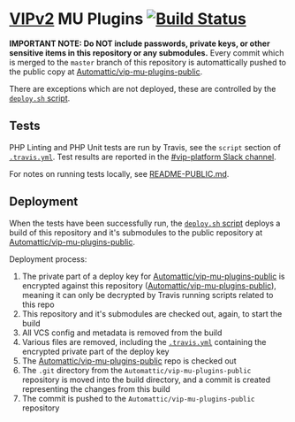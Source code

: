 # [VIPv2](https://veetoop2.wordpress.com/) MU Plugins [![Build Status](https://magnum.travis-ci.com/Automattic/vipv2-mu-plugins.svg?token=saKYXPvcnyNUH8ChL4di&branch=master)](https://magnum.travis-ci.com/Automattic/vipv2-mu-plugins)

**IMPORTANT NOTE: Do NOT include passwords, private keys, or other sensitive items in this repository or any submodules.** Every commit which is merged to the `master` branch of this repository is automattically pushed to the public copy at [Automattic/vip-mu-plugins-public](https://github.com/Automattic/vip-mu-plugins-public/).

There are exceptions which are not deployed, these are controlled by the [`deploy.sh` script](https://github.com/Automattic/vipv2-mu-plugins/blob/master/ci/deploy.sh).

## Tests

PHP Linting and PHP Unit tests are run by Travis, see the `script` section of [`.travis.yml`](https://github.com/Automattic/vipv2-mu-plugins/blob/master/.travis.yml). Test results are reported in the [#vip-platform Slack channel](https://a8c.slack.com/messages/vip-platform/).

For notes on running tests locally, see [README-PUBLIC.md](README-PUBLIC.md).

## Deployment

When the tests have been successfully run, the [`deploy.sh` script](https://github.com/Automattic/vipv2-mu-plugins/blob/master/ci/deploy.sh) deploys a build of this repository and it's submodules to the public repository at [Automattic/vip-mu-plugins-public](https://github.com/Automattic/vip-mu-plugins-public/).

Deployment process:

1. The private part of a deploy key for [Automattic/vip-mu-plugins-public](https://github.com/Automattic/vip-mu-plugins-public/) is encrypted against this repository ([Automattic/vip-mu-plugins-public](https://github.com/Automattic/vipv2-mu-plugins/)), meaning it can only be decrypted by Travis running scripts related to this repo
2. This repository and it's submodules are checked out, again, to start the build
3. All VCS config and metadata is removed from the build
4. Various files are removed, including the [`.travis.yml`](https://github.com/Automattic/vipv2-mu-plugins/blob/master/.travis.yml) containing the encrypted private part of the deploy key
5. The [Automattic/vip-mu-plugins-public](https://github.com/Automattic/vip-mu-plugins-public/) repo is checked out
6. The `.git` directory from the `Automattic/vip-mu-plugins-public` repository is moved into the build directory, and a commit is created representing the changes from this build
7. The commit is pushed to the `Automattic/vip-mu-plugins-public` repository 
